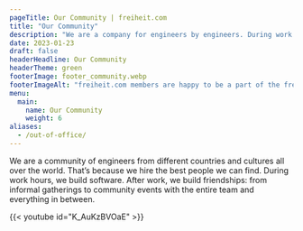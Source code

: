 ```yaml
---
pageTitle: Our Community | freiheit.com
title: "Our Community"
description: "We are a company for engineers by engineers. During work hours, we build software. After work, we build friendships: this is the best community in the world."
date: 2023-01-23
draft: false
headerHeadline: Our Community
headerTheme: green
footerImage: footer_community.webp
footerImageAlt: "freiheit.com members are happy to be a part of the freiheit.com community"
menu:
  main:
    name: Our Community
    weight: 6
aliases:
  - /out-of-office/
---
```

<p class=" ">
We are a community of engineers from different countries and cultures all over the world. That’s because we hire the best people we can find. During work hours, we build software. After work, we build friendships: from informal gatherings to community events with the entire team and everything in between.
</p>

{{< youtube id="K_AuKzBVOaE" >}}
